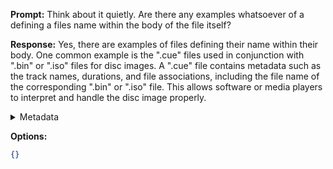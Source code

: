**Prompt:**
Think about it quietly. Are there any examples whatsoever of a defining a files name within the body of the file itself?

**Response:**
Yes, there are examples of files defining their name within their body. One common example is the ".cue" files used in conjunction with ".bin" or ".iso" files for disc images. A ".cue" file contains metadata such as the track names, durations, and file associations, including the file name of the corresponding ".bin" or ".iso" file. This allows software or media players to interpret and handle the disc image properly.

<details><summary>Metadata</summary>

- Duration: 3038 ms
- Datetime: 2023-08-30T17:08:42.757195
- Model: gpt-3.5-turbo-0613

</details>

**Options:**
```json
{}
```

